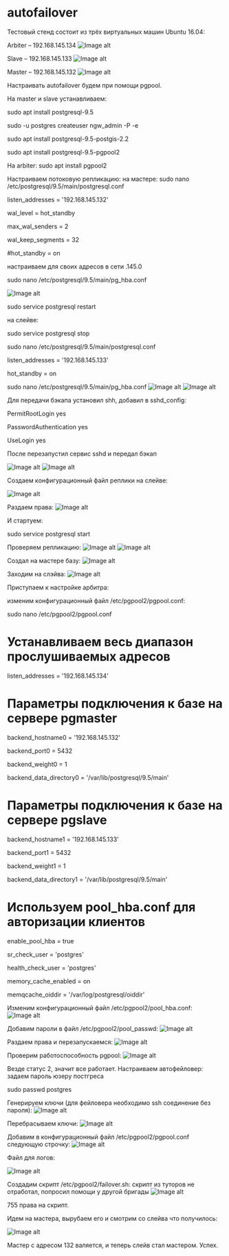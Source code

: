 # autofailover
Тестовый стенд состоит из трёх виртуальных машин Ubuntu 16.04:

Arbiter – 192.168.145.134
![Image alt](https://github.com/VashchenkoA/autofailover/raw/master/images/1.png)

Slave – 192.168.145.133
![Image alt](https://github.com/VashchenkoA/autofailover/raw/master/images/2.png)

Master – 192.168.145.132
![Image alt](https://github.com/VashchenkoA/autofailover/raw/master/images/3.png)

Настраивать autofailover будем при помощи pgpool.

На master и slave устанавливаем:

sudo apt install postgresql-9.5

sudo -u postgres createuser ngw_admin -P -e

sudo apt install postgresql-9.5-postgis-2.2

sudo apt install postgresql-9.5-pgpool2

На arbiter:
sudo apt install pgpool2

Настраиваем потоковую репликацию:
на мастере:
sudo nano /etc/postgresql/9.5/main/postgresql.conf

listen_addresses = '192.168.145.132'

wal_level = hot_standby

max_wal_senders = 2

wal_keep_segments = 32

#hot_standby = on

настраиваем для своих адресов в сети .145.0

sudo nano /etc/postgresql/9.5/main/pg_hba.conf

![Image alt](https://github.com/VashchenkoA/autofailover/raw/master/images/4.png)

sudo service postgresql restart

на слейве:

sudo service postgresql stop

sudo nano /etc/postgresql/9.5/main/postgresql.conf

listen_addresses = '192.168.145.133'

hot_standby = on

sudo nano /etc/postgresql/9.5/main/pg_hba.conf
![Image alt](https://github.com/VashchenkoA/autofailover/raw/master/images/5.png)
![Image alt](https://github.com/VashchenkoA/autofailover/raw/master/images/6.png)

Для передачи бэкапа установил shh, добавил в sshd_config:

PermitRootLogin yes

PasswordAuthentication yes

UseLogin yes

После перезапустил сервис sshd и передал бэкап

![Image alt](https://github.com/VashchenkoA/autofailover/raw/master/images/7.png)
![Image alt](https://github.com/VashchenkoA/autofailover/raw/master/images/8.png)

Создаем конфигурационный файл реплики на слейве:

![Image alt](https://github.com/VashchenkoA/autofailover/raw/master/images/9.png)

Раздаем права:
![Image alt](https://github.com/VashchenkoA/autofailover/raw/master/images/10.png)

И стартуем:

sudo service postgresql start

Проверяем репликацию:
![Image alt](https://github.com/VashchenkoA/autofailover/raw/master/images/11.png)
![Image alt](https://github.com/VashchenkoA/autofailover/raw/master/images/12.png)

Создал на мастере базу:
![Image alt](https://github.com/VashchenkoA/autofailover/raw/master/images/13.png)

Заходим на слэйва:
![Image alt](https://github.com/VashchenkoA/autofailover/raw/master/images/14.png)

Приступаем к настройке арбитра:

изменим конфигурационный файл /etc/pgpool2/pgpool.conf:

sudo nano /etc/pgpool2/pgpool.conf

# Устанавливаем весь диапазон прослушиваемых адресов

listen_addresses = '192.168.145.134'

# Параметры подключения к базе на сервере pgmaster

backend_hostname0 = '192.168.145.132'

backend_port0 = 5432

backend_weight0 = 1

backend_data_directory0 = '/var/lib/postgresql/9.5/main'

# Параметры подключения к базе на сервере pgslave

backend_hostname1 = '192.168.145.133'

backend_port1 = 5432

backend_weight1 = 1

backend_data_directory1 = '/var/lib/postgresql/9.5/main'

# Используем pool_hba.conf для авторизации клиентов

enable_pool_hba = true

sr_check_user = 'postgres'

health_check_user = 'postgres'

memory_cache_enabled = on

memqcache_oiddir = '/var/log/postgresql/oiddir'

Изменим конфигурационный файл /etc/pgpool2/pool_hba.conf:
![Image alt](https://github.com/VashchenkoA/autofailover/raw/master/images/16.png)

Добавим пароли в файл /etc/pgpool2/pool_passwd:
![Image alt](https://github.com/VashchenkoA/autofailover/raw/master/images/17.png)

Раздаем права и перезапускаемся:
![Image alt](https://github.com/VashchenkoA/autofailover/raw/master/images/18.png)

Проверим работоспособность pgpool:
![Image alt](https://github.com/VashchenkoA/autofailover/raw/master/images/19.png)

Везде статус 2, значит все работает.
Настраиваем автофейловер:
задаем пароль юзеру постгреса

sudo passwd postgres

Генерируем ключи (для фейловера необходимо ssh соединение без пароля):
![Image alt](https://github.com/VashchenkoA/autofailover/raw/master/images/20.png)

Перебрасываем ключи:
![Image alt](https://github.com/VashchenkoA/autofailover/raw/master/images/21.png)

Добавим в конфигурационный файл /etc/pgpool2/pgpool.conf следующую строчку:
![Image alt](https://github.com/VashchenkoA/autofailover/raw/master/images/22.png)

Файл для логов:

![Image alt](https://github.com/VashchenkoA/autofailover/raw/master/images/23.png)

Создадим скрипт /etc/pgpool2/failover.sh:
скрипт из туторов не отработал, попросил помощи у другой бригады
![Image alt](https://github.com/VashchenkoA/autofailover/raw/master/images/24.png)

755 права на скрипт.

Идем на мастера, вырубаем его и смотрим со слейва что получилось:

![Image alt](https://github.com/VashchenkoA/autofailover/raw/master/images/25.png)

Мастер с адресом 132 валяется, и теперь слейв стал мастером. Успех.
